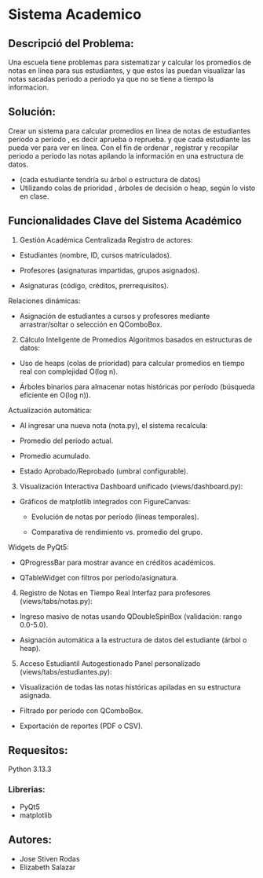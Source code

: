 # Sistema Academico
## Descripció del Problema:
Una escuela tiene problemas  para  sistematizar  y calcular los promedios de  notas en linea  para sus  estudiantes, y que estos las puedan  visualizar las notas  sacadas periodo  a periodo  ya  que   no se tiene a tiempo  la informacion.

## Solución:
 Crear un sistema  para  calcular promedios en línea  de notas   de estudiantes periodo a periodo , es  decir   aprueba o reprueba. y que cada estudiante  las  pueda ver  para  ver en linea. Con el fin de ordenar  , registrar y recopilar  periodo  a periodo  las  notas apilando la información  en una estructura de  datos.  
- (cada estudiante  tendría su árbol o  estructura de  datos) 
- Utilizando  colas  de  prioridad , árboles de decisión o heap, según lo   visto en clase.


## Funcionalidades Clave del Sistema Académico

1. Gestión Académica Centralizada
Registro de actores:

  - Estudiantes (nombre, ID, cursos matriculados).

  - Profesores (asignaturas impartidas, grupos asignados).

  - Asignaturas (código, créditos, prerrequisitos).

Relaciones dinámicas:

  - Asignación de estudiantes a cursos y profesores mediante arrastrar/soltar o selección en QComboBox.

2. Cálculo Inteligente de Promedios
Algoritmos basados en estructuras de datos:

  - Uso de heaps (colas de prioridad) para calcular promedios en tiempo real con complejidad O(log n).

  - Árboles binarios para almacenar notas históricas por período (búsqueda eficiente en O(log n)).

Actualización automática:

  - Al ingresar una nueva nota (nota.py), el sistema recalcula:

  - Promedio del período actual.

  - Promedio acumulado.

  - Estado Aprobado/Reprobado (umbral configurable).

3. Visualización Interactiva
Dashboard unificado (views/dashboard.py):

 - Gráficos de matplotlib integrados con FigureCanvas:

   - Evolución de notas por período (líneas temporales).

   - Comparativa de rendimiento vs. promedio del grupo.

Widgets de PyQt5:

  - QProgressBar para mostrar avance en créditos académicos.

  - QTableWidget con filtros por período/asignatura.

4. Registro de Notas en Tiempo Real
Interfaz para profesores (views/tabs/notas.py):

  - Ingreso masivo de notas usando QDoubleSpinBox (validación: rango 0.0-5.0).

  - Asignación automática a la estructura de datos del estudiante (árbol o heap).


5. Acceso Estudiantil Autogestionado
Panel personalizado (views/tabs/estudiantes.py):

  - Visualización de todas las notas históricas apiladas en su estructura asignada.

  - Filtrado por período con QComboBox.

  - Exportación de reportes (PDF o CSV).



## Requesitos:
Python 3.13.3
### Librerias:
- PyQt5
- matplotlib


## Autores:
- Jose Stiven Rodas
- Elizabeth Salazar
